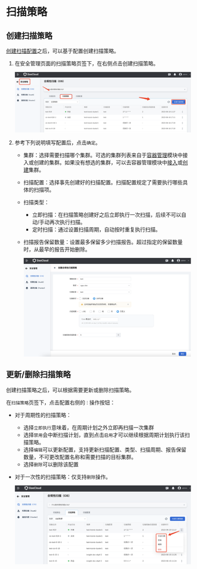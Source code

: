 # 扫描策略

## 创建扫描策略

[创建扫描配置](config.md)之后，可以基于配置创建扫描策略。

1. 在安全管理页面的扫描策略页签下，在右侧点击创建扫描策略。

    ![创建扫描配置](../../images/security05.png)

2. 参考下列说明填写配置后，点击`确定`。

    - 集群：选择需要扫描哪个集群。可选的集群列表来自于[容器管理](../../kpanda/intro/what.md)模块中接入或创建的集群。如果没有想选的集群，可以去容器管理模块中[接入](../../kpanda/user-guide/clusters/integrate-cluster.md)或[创建](../../kpanda/user-guide/clusters/create-cluster.md)集群。
    - 扫描配置：选择事先创建好的扫描配置。扫描配置规定了需要执行哪些具体的扫描项。
    - 扫描类型：

        - 立即扫描：在扫描策略创建好之后立即执行一次扫描，后续不可以自动/手动再次执行扫描。
        - 定时扫描：通过设置扫描周期，自动按时重复执行扫描。

    - 扫描报告保留数量：设置最多保留多少扫描报告。超过指定的保留数量时，从最早的报告开始删除。

        ![创建扫描配置](../../images/security06.png)

## 更新/删除扫描策略

创建扫描策略之后，可以根据需要更新或删除扫描策略。

在`扫描策略`页签下，点击配置右侧的 `ⵗ` 操作按钮：

- 对于周期性的扫描策略：

    - 选择`立即执行`意味着，在周期计划之外立即再扫描一次集群
    - 选择`禁用`会中断扫描计划，直到点击`启用`才可以继续根据周期计划执行该扫描策略。
    - 选择`编辑`可以更新配置，支持更新扫描配置、类型、扫描周期、报告保留数量，不可更改配置名称和需要扫描的目标集群。
    - 选择`删除`可以删除该配置

- 对于一次性的扫描策略：仅支持`删除`操作。

    ![创建扫描配置](../../images/security07.png)
